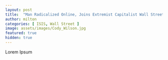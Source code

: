 ```yaml
---
layout: post
title:  "Man Radicalized Online, Joins Extremist Capitalist Wall Street Faction"
author: milton
categories: [ ISIS, Wall Street ]
image: assets/images/Cody_Wilson.jpg
featured: true
hidden: true
---
```


Lorem Ipsum